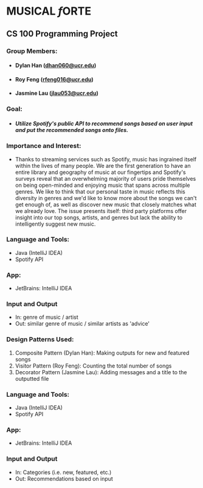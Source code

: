 # **MUSICAL *f*ORTE**

## CS 100 Programming Project

### Group Members:
  - #### Dylan Han (dhan060@ucr.edu)
  - #### Roy Feng (rfeng016@ucr.edu)
  - #### Jasmine Lau (jlau053@ucr.edu)

### Goal:
  - ##### Utilize Spotify's public API to recommend songs based on user input and put the recommended songs onto files.
  
### Importance and Interest:

- Thanks to streaming services such as Spotify, music has ingrained itself within the lives of many people. We are the first generation to have an entire library and geography of music at our fingertips and Spotify's surveys reveal that an overwhelming majority of users pride themselves on being open-minded and enjoying music that spans across multiple genres. We like to think that our personal taste in music reflects this diversity in genres and we'd like to know more about the songs we can't get enough of, as well as discover new music that closely matches what we already love. The issue presents itself: third party platforms offer insight into our top songs, artists, and genres but lack the ability to intelligently suggest new music.

 ### Language and Tools:
  - Java (IntelliJ IDEA)
  - Spotify API
  
### App:
  - JetBrains: IntelliJ IDEA
  
### Input and Output
  - In: genre of music / artist
  - Out: similar genre of music / similar artists as 'advice'


### Design Patterns Used:
  1. Composite Pattern (Dylan Han): Making outputs for new and featured songs
  2. Visitor Pattern (Roy Feng): Counting the total number of songs
  3. Decorator Pattern (Jasmine Lau): Adding messages and a title to the outputted file
  
###  Language and Tools:
  - Java (IntelliJ IDEA)
  - Spotify API
  
### App:
  - JetBrains: IntelliJ IDEA

### Input and Output
  - In: Categories (i.e. new, featured, etc.)
  - Out: Recommendations based on input
  
